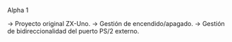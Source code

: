 Alpha 1

-> Proyecto original ZX-Uno.
-> Gestión de encendido/apagado.
-> Gestión de bidireccionalidad del puerto PS/2 externo.

